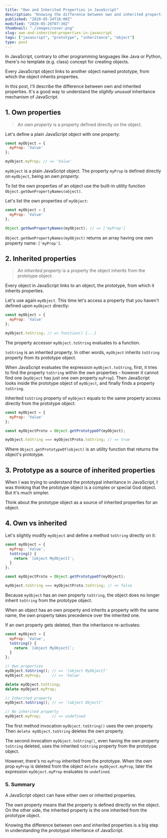 ```yaml
---
title: "Own and Inherited Properties in JavaScript"
description: "Knowing the difference between own and inherited properties helps understanding the JavaScript prototypal inheritance."
published: "2020-05-24T18:00Z"
modified: "2020-05-26T07:30Z"
thumbnail: "./images/cover.png"
slug: own-and-inherited-properties-in-javascript
tags: ["javascript", "prototype", "inheritance", "object"]
type: post
---
```


In JavaScript, contrary to other programming languages like Java or Python, there's no template (e.g. class) concept for creating objects.  

Every JavaScript object links to another object named prototype, from which the object inherits properties.  

In this post, I'll describe the difference between own and inherited properties. It's a good way to understand the *slightly unusual* inheritance mechanism of JavaScript.  

<Affiliate />

## 1. Own properties

> *An own property* is a property defined directly on the object.  

Let's define a plain JavaScript object with one property:

```javascript
const myObject = {
  myProp: 'Value'
};

myObject.myProp; // => 'Value'
```

`myObject` is a plain JavaScript object. The property `myProp` is defined directly on `myObject`, being an *own property*.  

To list the own properties of an object use the built-in utility function `Object.getOwnPropertyNames(object)`.  

Let's list the own properties of `myObject`:

```javascript
const myObject = {
  myProp: 'Value'
};

Object.getOwnPropertyNames(myObject); // => ['myProp']
```

`Object.getOwnPropertyNames(myObject)` returns an array having one own property name: `['myProp']`.  

## 2. Inherited properties

> *An inherited property* is a property the object inherits from the prototype object.  

Every object in JavaScript links to an object, the prototype, from which it inherits properties.  

Let's use again `myObject`. This time let's access a property that you haven't defined upon `myObject` directly:

```javascript
const myObject = {
  myProp: 'Value'
};

myObject.toString; // => function() {...}
```

The property accessor `myObject.toString` evaluates to a function.  

`toString` is an inherited property. In other words, `myObject` inherits `toString` property from its prototype object.  

When JavaScript evaluates the expression `myObject.toString`, first, it tries to find the property `toString` within the own properties - however it cannot find one (`myObject` has just one own property `myProp`). Then JavaScript looks inside the prototype object of `myObject`, and finally finds a property `toString`.  

Inherited `toString` property of `myObject` equals to the same property access directly from the prototype object:

```javascript
const myObject = {
  myProp: 'Value'
};

const myObjectProto = Object.getPrototypeOf(myObject);

myObject.toString === myObjectProto.toString; // => true
```

Where `Object.getPrototypeOf(object)` is an utility function that returns the object's prototype.  

## 3. Prototype as a source of inherited properties

When I was trying to understand the prototypal inheritance in JavaScript, I was thinking that the prototype object is a complex or special God object. But it's much simpler.  

Think about the prototype object as a source of inherited properties for an object.  

## 4. Own vs inherited

Let's slightly modify `myObject` and define a method `toString` directly on it:  

```javascript
const myObject = {
  myProp: 'Value',
  toString() {
    return `[object MyObject]`;
  }
};

const myObjectProto = Object.getPrototypeOf(myObject);

myObject.toString === myObjectProto.toString; // => false
```

Because `myObject` has an own property `toString`, the object does no longer inherit `toString` from the prototype object.  

When an object has an own property and inherits a property with the same name, the own property takes precedence over the inherited one.  

If an own property gets deleted, then the inheritance re-activates:

```javascript
const myObject = {
  myProp: 'Value',
  toString() {
    return `[object MyObject]`;
  }
};

// Own properties
myObject.toString(); // => '[object MyObject]'
myObject.myProp;     // => 'Value'

delete myObject.toString;
delete myObject.myProp;

// Inherited property
myObject.toString(); // => '[object Object]'

// No inherited property
myObject.myProp;     // => undefined
```

The first method invocation `myObject.toString()` uses the own property. Then `delete myObject.toString` deletes the own property. 

The second invocation `myObject.toString()`, even having the own property `toString` deleted, uses the inherited `toString` property from the prototype object.  

However, there's no `myProp` inherited from the prototype. When the own prop `myProp` is deleted from the object `delete myObject.myProp`, later the expression `myObject.myProp` evaluates to `undefined`.  

### 5. Summary

A JavaScript object can have either own or inherited properties.  

The own property means that the property is defined directly on the object. On the other side, the inherited property is the one inherited from the prototype object.  

Knowing the difference between own and inherited properties is a big step in understanding the prototypal inheritance of JavaScript.  